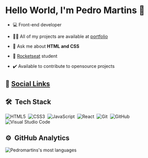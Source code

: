 # Hello World, I'm Pedro Martins :rocket:

- 💻 Front-end developer

- 👨‍💻 All of my projects are available at [portfolio](https://pedromartinsdev.github.io/portfolio/)

- 💬 Ask me about **HTML and CSS**

- 🚀 <a href="https://github.com/pedromartinsdev">Rocketseat</a> student

- ✔️ Available to contribute to opensource projects

## :speech_balloon: [Social Links](https://pedromartinsdev.github.io/social-tree/)

## 🛠 &nbsp;Tech Stack

![HTML5](https://img.shields.io/badge/html5-%23E34F26.svg?style=for-the-badge&logo=html5&logoColor=white)&nbsp;
![CSS3](https://img.shields.io/badge/css3-%231572B6.svg?style=for-the-badge&logo=css3&logoColor=white)&nbsp;
![JavaScript](https://img.shields.io/badge/javascript-%23323330.svg?style=for-the-badge&logo=javascript&logoColor=%23F7DF1E)&nbsp;
![React](https://img.shields.io/badge/react-%2320232a.svg?style=for-the-badge&logo=react&logoColor=%2361DAFB)&nbsp;
![Git](https://img.shields.io/badge/git-%23F05033.svg?style=for-the-badge&logo=git&logoColor=white)&nbsp;
![GitHub](https://img.shields.io/badge/github-%23121011.svg?style=for-the-badge&logo=github&logoColor=white)&nbsp;
![Visual Studio Code](https://img.shields.io/badge/Visual%20Studio%20Code-0078d7.svg?style=for-the-badge&logo=visual-studio-code&logoColor=white)&nbsp;

## ⚙️ &nbsp;GitHub Analytics

<p align="left">
<img src="https://github-readme-stats.vercel.app/api/top-langs/?username=pedromartinsdev&layout=compact&theme=vision-friendly-dark" alt="Pedromartins's most languages"/>
</p>
